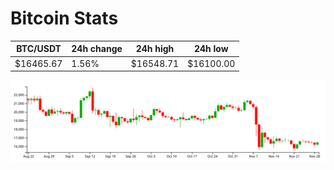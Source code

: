 # Bitcoin Stats

BTC/USDT|24h change|24h high|24h low|
|---|---|---|---|
|$16465.67|1.56%|$16548.71|$16100.00|

<img src="./chart.svg">
